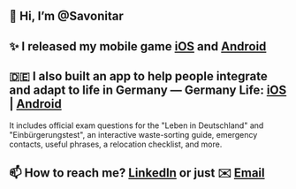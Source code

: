 ## 👋 Hi, I’m @Savonitar

## ✨ I released my mobile game [iOS][1] and [Android][2]

## 🇩🇪 I also built an app to help people integrate and adapt to life in Germany — **Germany Life**: [iOS][4] | [Android][5]  
It includes official exam questions for the "Leben in Deutschland" and "Einbürgerungstest", an interactive waste-sorting guide, emergency contacts, useful phrases, a relocation checklist, and more.

## 📫 How to reach me? [LinkedIn][3] or just ✉️ [Email](mailto:savonitar@gmail.com)

[0]: https://medium.com/@savonitar
[1]: https://apps.apple.com/ci/app/green-heat/id1561470728?l=en&platform=iphone
[2]: https://play.google.com/store/apps/details?id=com.cupofgames.greenheat.android&hl=en&gl=US
[3]: https://www.linkedin.com/in/alexandersavonin/?locale=en_US
[4]: https://apps.apple.com/de/app/germany-life/id6744903186?l=en-GB  
[5]: https://play.google.com/store/apps/details?id=com.savonitar.germanylife&pcampaignid=web_share

